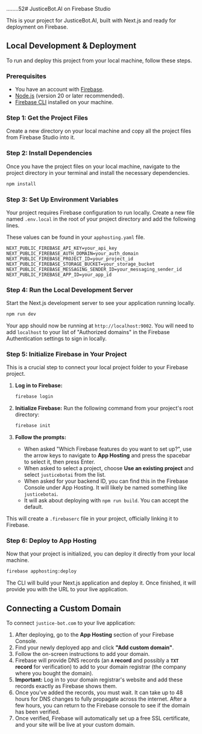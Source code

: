 ........52# JusticeBot.AI on Firebase Studio

This is your project for JusticeBot.AI, built with Next.js and ready for deployment on Firebase.

## Local Development & Deployment

To run and deploy this project from your local machine, follow these steps.

### Prerequisites

*   You have an account with [Firebase](https://firebase.google.com/).
*   [Node.js](https://nodejs.org/) (version 20 or later recommended).
*   [Firebase CLI](https://firebase.google.com/docs/cli#install-cli-npm) installed on your machine.

### Step 1: Get the Project Files

Create a new directory on your local machine and copy all the project files from Firebase Studio into it.

### Step 2: Install Dependencies

Once you have the project files on your local machine, navigate to the project directory in your terminal and install the necessary dependencies.

```bash
npm install
```

### Step 3: Set Up Environment Variables

Your project requires Firebase configuration to run locally. Create a new file named `.env.local` in the root of your project directory and add the following lines.

These values can be found in your `apphosting.yaml` file.

```
NEXT_PUBLIC_FIREBASE_API_KEY=your_api_key
NEXT_PUBLIC_FIREBASE_AUTH_DOMAIN=your_auth_domain
NEXT_PUBLIC_FIREBASE_PROJECT_ID=your_project_id
NEXT_PUBLIC_FIREBASE_STORAGE_BUCKET=your_storage_bucket
NEXT_PUBLIC_FIREBASE_MESSAGING_SENDER_ID=your_messaging_sender_id
NEXT_PUBLIC_FIREBASE_APP_ID=your_app_id
```

### Step 4: Run the Local Development Server

Start the Next.js development server to see your application running locally.

```bash
npm run dev
```

Your app should now be running at `http://localhost:9002`. You will need to add `localhost` to your list of "Authorized domains" in the Firebase Authentication settings to sign in locally.

### Step 5: Initialize Firebase in Your Project

This is a crucial step to connect your local project folder to your Firebase project.

1.  **Log in to Firebase:**
    ```bash
    firebase login
    ```

2.  **Initialize Firebase:**
    Run the following command from your project's root directory:
    ```bash
    firebase init
    ```

3.  **Follow the prompts:**
    *   When asked "Which Firebase features do you want to set up?", use the arrow keys to navigate to **App Hosting** and press the spacebar to select it, then press Enter.
    *   When asked to select a project, choose **Use an existing project** and select `justicebotai` from the list.
    *   When asked for your backend ID, you can find this in the Firebase Console under App Hosting. It will likely be named something like `justicebotai`.
    *   It will ask about deploying with `npm run build`. You can accept the default.

This will create a `.firebaserc` file in your project, officially linking it to Firebase.

### Step 6: Deploy to App Hosting

Now that your project is initialized, you can deploy it directly from your local machine.

```bash
firebase apphosting:deploy
```

The CLI will build your Next.js application and deploy it. Once finished, it will provide you with the URL to your live application.

## Connecting a Custom Domain

To connect `justice-bot.com` to your live application:

1.  After deploying, go to the **App Hosting** section of your Firebase Console.
2.  Find your newly deployed app and click **"Add custom domain"**.
3.  Follow the on-screen instructions to add your domain.
4.  Firebase will provide DNS records (an **`A` record** and possibly a **`TXT` record** for verification) to add to your domain registrar (the company where you bought the domain).
5.  **Important:** Log in to your domain registrar's website and add these records exactly as Firebase shows them.
6.  Once you've added the records, you must wait. It can take up to 48 hours for DNS changes to fully propagate across the internet. After a few hours, you can return to the Firebase console to see if the domain has been verified.
7.  Once verified, Firebase will automatically set up a free SSL certificate, and your site will be live at your custom domain.
